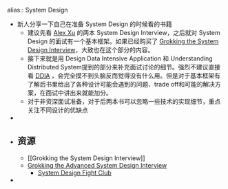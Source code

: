 alias:: System Design

- 新人分享一下自己在准备 System Design 的时候看的书籍
	- 建议先看 [Alex Xu](https://bytebytego.com/) 的两本 System Design Interview，之后就对 System Design 的面试有一个基本框架。如果已经购买了 [Grokking the System Design Interview](https://designgurus.org/course/grokking-the-system-design-interview)，大致也在这个部分的内容。
	- 接下来就是用 Design Data Intensive Application 和 Understanding Distributed System提到的部分来补充面试讨论的细节。强烈不建议直接看 [DDIA](https://www.amazon.com/Designing-Data-Intensive-Applications-Reliable-Maintainable/dp/1449373321/ref=as_li_ss_tl?ie=UTF8&qid=1542333329&sr=8-1&keywords=data+intensive+application&linkCode=sl1&linkId=18f2a1935c606fdbd3932619eba8a93b&tag=1p3a-api-20) ，会完全摸不到头脑反而觉得没有什么用。但是对于基本框架有了解后书里给出了各种设计可能会遇到的问题、trade off和可能的解决方案，在面试中讲出来就能加分。
	- 对于非资深面试准备，对于后两本书可以忽略一些技术的实现细节，重点关注不同设计的优缺点
-
- ## 资源
	- [[Grokking the System Design Interview]]
	- [Grokking the Advanced System Design Interview](https://designgurus.org/course/grokking-the-advanced-system-design-interview)
		- [System Design Fight Club](https://youtube.com/@SDFC)
-